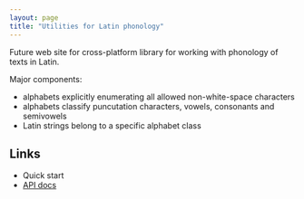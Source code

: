 ```yaml
---
layout: page
title: "Utilities for Latin phonology"
---
```


Future web site for cross-platform library for working with phonology of texts in Latin.

Major components:

-   alphabets explicitly enumerating all allowed non-white-space characters
-   alphabets classify puncutation characters, vowels, consonants and semivowels
-   Latin strings belong to a specific alphabet class


## Links

-   Quick start
-   [API docs](api)
